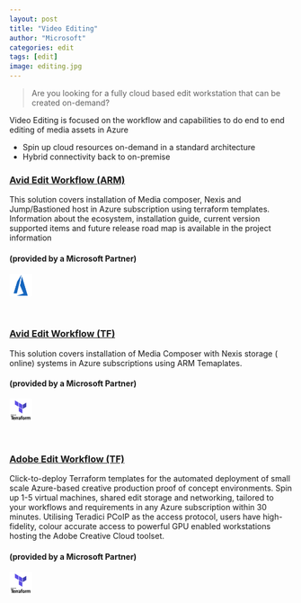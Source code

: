 ```yaml
---
layout: post
title: "Video Editing"
author: "Microsoft"
categories: edit
tags: [edit]
image: editing.jpg
---
```


>Are you looking for a fully cloud based edit workstation that can be created on-demand?

Video Editing is focused on the workflow and capabilities to do end to end editing of media assets in Azure
* Spin up cloud resources on-demand in a standard architecture
* Hybrid connectivity back to on-premise

<div class="partnertitlebox">
<h3><a href="https://github.com/avid-technology/VideoEditorialInTheCloud/tree/master/Avid_Edit_In_The_Cloud_Arm">Avid Edit Workflow (ARM)</a></h3>
</div>
<div class ="textbox">
This solution covers installation of Media composer, Nexis and Jump/Bastioned host in Azure subscription using terraform templates. Information about the ecosystem, installation guide, current version supported items and future release road map is available in the project information
<br>
<h4>(provided by a Microsoft Partner)</h4>
</div>
<div class="bottombox"><img src="https://raw.githubusercontent.com/Azure/MediaEntertainment/gh-pages/_site/assets/img/azure.png" height="40" width="40" /></div>

<p>
<br>
<p>

<div class="partnertitlebox">
<h3><a href="https://github.com/avid-technology/VideoEditorialInTheCloud/tree/master/Avid_Edit_In_The_Cloud_Terraform">Avid Edit Workflow (TF)</a></h3>
</div>
<div class ="textbox">
This solution covers installation of Media Composer with Nexis storage ( online) systems in Azure subscriptions using ARM Temaplates.
<br>
<h4>(provided by a Microsoft Partner)</h4>
</div>
<div class="bottombox"><img src="https://raw.githubusercontent.com/Azure/MediaEntertainment/gh-pages/_site/assets/img/terraform.png" height="40" width="40" /></div>

<p>
<br>
<p>

<div class="partnertitlebox">
<h3><a href="https://github.com/AzEditorialWkGrp/VDI">Adobe Edit Workflow (TF)</a></h3>
</div>
<div class ="textbox">
Click-to-deploy Terraform templates for the automated deployment of small scale Azure-based creative production proof of concept environments. Spin up 1-5 virtual machines, shared edit storage and networking, tailored to your workflows and requirements in any Azure subscription within 30 minutes. Utilising Teradici PCoIP as the access protocol, users have high-fidelity, colour accurate access to powerful GPU enabled workstations hosting the Adobe Creative Cloud toolset.
<br>
<h4>(provided by a Microsoft Partner)</h4>
</div>
<div class="bottombox"><img src="https://raw.githubusercontent.com/Azure/MediaEntertainment/gh-pages/_site/assets/img/terraform.png" height="40" width="40" /></div>

<p>
<br>
<p>
